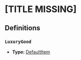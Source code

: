 # [TITLE MISSING]

## Definitions

### <a name="LuxuryGood"></a> `LuxuryGood`

- **Type:** <a href="./_Item.md#DefaultItem">DefaultItem</a>
